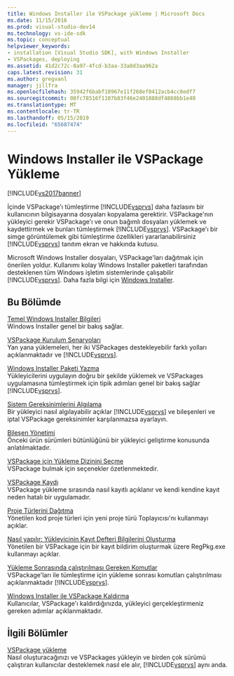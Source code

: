```yaml
---
title: Windows Installer ile VSPackage yükleme | Microsoft Docs
ms.date: 11/15/2016
ms.prod: visual-studio-dev14
ms.technology: vs-ide-sdk
ms.topic: conceptual
helpviewer_keywords:
- installation [Visual Studio SDK], with Windows Installer
- VSPackages, deploying
ms.assetid: 41d2c72c-0a97-4fcd-b3aa-33a8d3aa962a
caps.latest.revision: 31
ms.author: gregvanl
manager: jillfra
ms.openlocfilehash: 35942f6babf18967e11f268ef0412acb4cc8edf7
ms.sourcegitcommit: 08fc78516f1107b83f46e2401888df4868bb1e40
ms.translationtype: MT
ms.contentlocale: tr-TR
ms.lasthandoff: 05/15/2019
ms.locfileid: "65687474"
---
```

# <a name="installing-vspackages-with-windows-installer"></a>Windows Installer ile VSPackage Yükleme
[!INCLUDE[vs2017banner](../../includes/vs2017banner.md)]

İçinde VSPackage'ı tümleştirme [!INCLUDE[vsprvs](../../includes/vsprvs-md.md)] daha fazlasını bir kullanıcının bilgisayarına dosyaları kopyalama gerektirir. VSPackage'nın yükleyici gerekir VSPackage'ı ve onun bağımlı dosyaları yüklemek ve kaydettirmek ve bunları tümleştirmek [!INCLUDE[vsprvs](../../includes/vsprvs-md.md)]. VSPackage'ı bir simge görüntülemek gibi tümleştirme özellikleri yararlanabilirsiniz [!INCLUDE[vsprvs](../../includes/vsprvs-md.md)] tanıtım ekran ve hakkında kutusu.  
  
 Microsoft Windows Installer dosyaları, VSPackage'ları dağıtmak için önerilen yoldur. Kullanımı kolay Windows Installer paketleri tarafından desteklenen tüm Windows işletim sistemlerinde çalışabilir [!INCLUDE[vsprvs](../../includes/vsprvs-md.md)]. Daha fazla bilgi için [Windows Installer](https://msdn.microsoft.com/121be21b-b916-43e2-8f10-8b080516d2a0).  
  
## <a name="in-this-section"></a>Bu Bölümde  
 [Temel Windows Installer Bilgileri](../../extensibility/internals/windows-installer-basics.md)  
 Windows Installer genel bir bakış sağlar.  
  
 [VSPackage Kurulum Senaryoları](../../extensibility/internals/vspackage-setup-scenarios.md)  
 Yan yana yüklemeleri, her iki VSPackages destekleyebilir farklı yolları açıklanmaktadır ve [!INCLUDE[vsprvs](../../includes/vsprvs-md.md)].  
  
 [Windows Installer Paketi Yazma](../../extensibility/internals/authoring-a-windows-installer-package.md)  
 Yükleyicilerini uygulayın doğru bir şekilde yüklemek ve VSPackages uygulamasına tümleştirmek için tipik adımları genel bir bakış sağlar [!INCLUDE[vsprvs](../../includes/vsprvs-md.md)].  
  
 [Sistem Gereksinimlerini Algılama](../../extensibility/internals/detecting-system-requirements.md)  
 Bir yükleyici nasıl algılayabilir açıklar [!INCLUDE[vsprvs](../../includes/vsprvs-md.md)] ve bileşenleri ve iptal VSPackage gereksinimler karşılanmazsa ayarlayın.  
  
 [Bileşen Yönetimi](../../extensibility/internals/component-management.md)  
 Önceki ürün sürümleri bütünlüğünü bir yükleyici geliştirme konusunda anlatılmaktadır.  
  
 [VSPackage için Yükleme Dizinini Seçme](../../extensibility/internals/choosing-the-installation-directory-for-a-vspackage.md)  
 VSPackage bulmak için seçenekler özetlenmektedir.  
  
 [VSPackage Kaydı](../../extensibility/internals/vspackage-registration.md)  
 VSPackage yükleme sırasında nasıl kayıtlı açıklanır ve kendi kendine kayıt neden hatalı bir uygulamadır.  
  
 [Proje Türlerini Dağıtma](../../extensibility/internals/deploying-project-types.md)  
 Yönetilen kod proje türleri için yeni proje türü Toplayıcısı'nı kullanmayı açıklar.  
  
 [Nasıl yapılır: Yükleyicinin Kayıt Defteri Bilgilerini Oluşturma](../../extensibility/internals/how-to-generate-registry-information-for-an-installer.md)  
 Yönetilen bir VSPackage için bir kayıt bildirim oluşturmak üzere RegPkg.exe kullanmayı açıklar.  
  
 [Yükleme Sonrasında çalıştırılması Gereken Komutlar](../../extensibility/internals/commands-that-must-be-run-after-installation.md)  
 VSPackage'ları ile tümleştirme için yükleme sonrası komutları çalıştırılması açıklanmaktadır [!INCLUDE[vsprvs](../../includes/vsprvs-md.md)].  
  
 [Windows Installer ile VSPackage Kaldırma](../../extensibility/internals/uninstalling-a-vspackage-with-windows-installer.md)  
 Kullanıcılar, VSPackage'ı kaldırdığınızda, yükleyici gerçekleştirmeniz gereken adımlar açıklanmaktadır.  
  
## <a name="related-sections"></a>İlgili Bölümler  
 [VSPackage yükleme](../../misc/installing-vspackages.md)  
 Nasıl oluşturacağınızı ve VSPackages yükleyin ve birden çok sürümü çalıştıran kullanıcılar desteklemek nasıl ele alır, [!INCLUDE[vsprvs](../../includes/vsprvs-md.md)] aynı anda.
